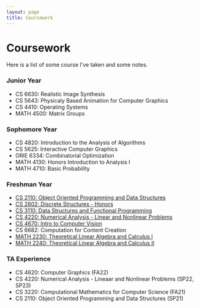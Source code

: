 ```yaml
---
layout: page
title: Coursework
---
```

# Coursework
Here is a list of some course I've taken and some notes. 

### Junior Year
- CS 6630: Realistic Image Synthesis
- CS 5643: Physicaly Based Animation for Computer Graphics
- CS 4410: Operating Systems
- MATH 4500: Matrix Groups

### Sophomore Year

- CS 4820: Introduction to the Analysis of Algorithms
- CS 5625: Interactive Computer Graphics
- ORIE 6334: Combinatorial Optimization
- MATH 4130: Honors Introduction to Analysis I
- MATH 4710: Basic Probability

### Freshman Year
- [CS 2110: Object Oriented Programming and Data Structures](https://echen01.notion.site/CS-2110-Object-Oriented-Programming-and-Data-Structures-e5557b0772bd4da3a3f78516201bbc78)
- [CS 2802: Discrete Structures - Honors](https://echen01.notion.site/CS-2802-Discrete-Structures-Honors-a0c4ef78c7ad4ee3b649e1bf8eec9c13)
- [CS 3110: Data Structures and Functional Programming](/coursework/cs3110)
- [CS 4220: Numerical Analysis - Linear and Nonlinear Problems](/coursework/cs4220)
- [CS 4670: Intro to Computer Vision](https://echen01.notion.site/CS-4670-Intro-to-Computer-Vision-21c3dbc5704640eda1f4cc998d7cd50b)
- CS 6682: Computation for Content Creation
- [MATH 2230: Theoretical Linear Algebra and Calculus I](https://echen01.notion.site/MATH-2230-Theoretical-Linear-Algebra-and-Calculus-bd88771088c043a58aab94cd2702654d)
- [MATH 2240: Theoretical Linear Algebra and Calculus II](https://echen01.notion.site/MATH-2240-Theoretical-Linear-Algebra-and-Calculus-c90d755cce1a426b82d724f2afa28dab)

### TA Experience
- CS 4620: Computer Graphics (FA22)
- CS 4220: Numerical Analysis - Lineaar and Nonlinear Problems (SP22, SP23)
- CS 3220: Computational Mathematics for Computer Science (FA21)
- CS 2110: Object Oriented Programming and Data Structures (SP21)
